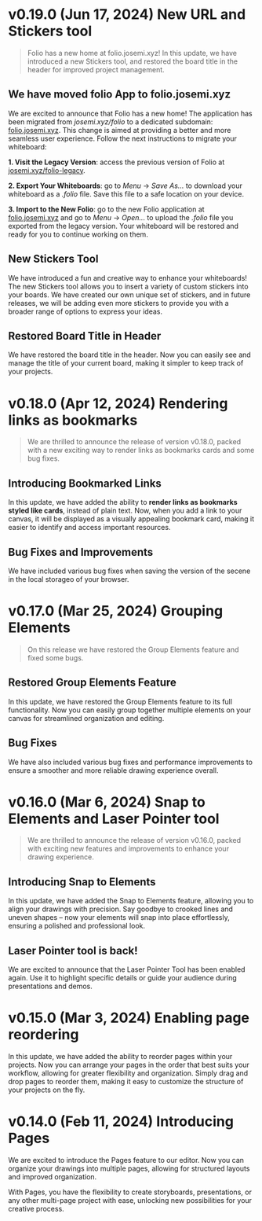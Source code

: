 # v0.19.0 (Jun 17, 2024) New URL and Stickers tool

> Folio has a new home at folio.josemi.xyz! In this update, we have introduced a new Stickers tool, and restored the board title in the header for improved project management.

## We have moved folio App to folio.josemi.xyz

We are excited to announce that Folio has a new home! The application has been migrated from *josemi.xyz/folio* to a dedicated subdomain: [folio.josemi.xyz](https://folio.josemi.xyz). This change is aimed at providing a better and more seamless user experience. Follow the next instructions to migrate your whiteboard:

**1. Visit the Legacy Version**: access the previous version of Folio at [josemi.xyz/folio-legacy](https://www.josemi.xyz/folio-legacy).

**2. Export Your Whiteboards**: go to *Menu* -> *Save As...* to download your whiteboard as a *.folio* file. Save this file to a safe location on your device.

**3. Import to the New Folio**: go to the new Folio application at [folio.josemi.xyz](https://folio.josemi.xyz) and go to *Menu* -> *Open...* to upload the *.folio* file you exported from the legacy version. Your whiteboard will be restored and ready for you to continue working on them.

## New Stickers Tool

We have introduced a fun and creative way to enhance your whiteboards! The new Stickers tool allows you to insert a variety of custom stickers into your boards. We have created our own unique set of stickers, and in future releases, we will be adding even more stickers to provide you with a broader range of options to express your ideas.

## Restored Board Title in Header

We have restored the board title in the header. Now you can easily see and manage the title of your current board, making it simpler to keep track of your projects.


# v0.18.0 (Apr 12, 2024) Rendering links as bookmarks

> We are thrilled to announce the release of version v0.18.0, packed with a new exciting way to render links as bookmarks cards and some bug fixes.

## Introducing Bookmarked Links

In this update, we have added the ability to **render links as bookmarks styled like cards**, instead of plain text. Now, when you add a link to your canvas, it will be displayed as a visually appealing bookmark card, making it easier to identify and access important resources.

## Bug Fixes and Improvements

We have included various bug fixes when saving the version of the secene in the local storageo of your browser.


# v0.17.0 (Mar 25, 2024) Grouping Elements

> On this release we have restored the Group Elements feature and fixed some bugs.

## Restored Group Elements Feature

In this update, we have restored the Group Elements feature to its full functionality. Now you can easily group together multiple elements on your canvas for streamlined organization and editing.

## Bug Fixes

We have also included various bug fixes and performance improvements to ensure a smoother and more reliable drawing experience overall.


# v0.16.0 (Mar 6, 2024) Snap to Elements and Laser Pointer tool

> We are thrilled to announce the release of version v0.16.0, packed with exciting new features and improvements to enhance your drawing experience.

## Introducing Snap to Elements

In this update, we have added the Snap to Elements feature, allowing you to align your drawings with precision. Say goodbye to crooked lines and uneven shapes – now your elements will snap into place effortlessly, ensuring a polished and professional look.

## Laser Pointer tool is back!

We are excited to announce that the Laser Pointer Tool has been enabled again. Use it to highlight specific details or guide your audience during presentations and demos.


# v0.15.0 (Mar 3, 2024) Enabling page reordering

In this update, we have added the ability to reorder pages within your projects. Now you can arrange your pages in the order that best suits your workflow, allowing for greater flexibility and organization. Simply drag and drop pages to reorder them, making it easy to customize the structure of your projects on the fly.


# v0.14.0 (Feb 11, 2024) Introducing Pages

We are excited to introduce the Pages feature to our editor. Now you can organize your drawings into multiple pages, allowing for structured layouts and improved organization.

With Pages, you have the flexibility to create storyboards, presentations, or any other multi-page project with ease, unlocking new possibilities for your creative process.
